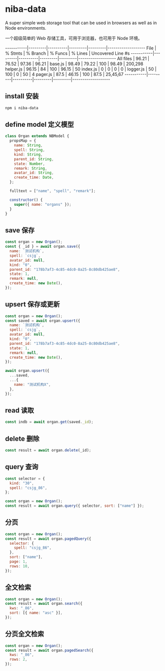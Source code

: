 # niba-data

A super simple web storage tool that can be used in browsers as well as in Node environments.

一个超级简单的 Web 存储工具，可用于浏览器，也可用于 Node 环境。

-----------|---------|----------|---------|---------|-------------------
File | % Stmts | % Branch | % Funcs | % Lines | Uncovered Line #s
-----------|---------|----------|---------|---------|-------------------
All files | 96.21 | 76.52 | 97.36 | 96.21 |
base.js | 98.49 | 79.22 | 100 | 98.49 | 200,298
helper.js | 96.15 | 84 | 100 | 96.15 | 50
index.js | 0 | 0 | 0 | 0 |
logger.js | 50 | 100 | 0 | 50 | 4
pager.js | 87.5 | 46.15 | 100 | 87.5 | 25,45,67
-----------|---------|----------|---------|---------|-------------------

## install 安装

```bash
npm i niba-data
```

## define model 定义模型

```javascript
class Organ extends NBModel {
  propsMap = {
    name: String,
    spell: String,
    kind: String,
    parent_id: String,
    state: Number,
    remark: String,
    avatar_id: String,
    create_time: Date,
  };

  fulltext = ["name", "spell", "remark"];

  constructor() {
    super({ name: "organs" });
  }
}
```

## save 保存

```javascript
const organ = new Organ();
const { _id } = await organ.save({
  name: `测试机构`,
  spell: `csjg`,
  avatar_id: null,
  kind: "0",
  parent_id: "178b7af3-4c85-4dc0-8a25-8c80db425ae8",
  state: 1,
  remark: null,
  create_time: new Date(),
});
```

## upsert 保存或更新

```javascript
const organ = new Organ();
const saved = await organ.upsert({
  name: `测试机构`,
  spell: `csjg`,
  avatar_id: null,
  kind: "0",
  parent_id: "178b7af3-4c85-4dc0-8a25-8c80db425ae8",
  state: 1,
  remark: null,
  create_time: new Date(),
});

await organ.upsert({
  ...saved,
  ...{
    name: "测试机构X",
  },
});
```

## read 读取

```javascript
const indb = await organ.get(saved._id);
```

## delete 删除

```javascript
const result = await organ.delete(_id);
```

## query 查询

```javascript
const selector = {
  kind: "30",
  spell: "csjg_86",
};

const organ = new Organ();
const result = await organ.query({ selector, sort: ["name"] });
```

## 分页

```javascript
const organ = new Organ();
const result = await organ.pagedQuery({
  selector: {
    spell: "csjg_86",
  },
  sort: ["name"],
  page: 1,
  rows: 10,
});
```

## 全文检索

```javascript
const organ = new Organ();
const result = await organ.search({
  kws: "_86",
  sort: [{ name: "asc" }],
});
```

## 分页全文检索

```javascript
const organ = new Organ();
const result = await organ.pagedSearch({
  kws: "_86",
  rows: 2,
});
```
